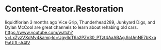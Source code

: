 # Content-Creator.Restoration
 liquidflorian 3 months ago Vice Grip, Thunderhead289, Junkyard Digs, and Dylan McCool are great channels to learn about rehabing old cars. https://www.youtube.com/watch?v=LxZyzVXcMv4&amp;lc=Ugy6cT6a2PZn30_PTzt4AaABAg.9aUmNE7bKxa9aUtfLs54IV
